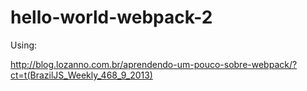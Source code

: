 # hello-world-webpack-2

Using:

http://blog.lozanno.com.br/aprendendo-um-pouco-sobre-webpack/?ct=t(BrazilJS_Weekly_468_9_2013)